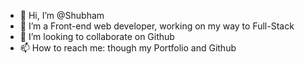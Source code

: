 - 👋 Hi, I’m @Shubham
- 🌱 I’m a Front-end web developer, working on my way to Full-Stack
- 💞️ I’m looking to collaborate on Github
- 📫 How to reach me: though my Portfolio and Github

<!---
DevBlogs404/DevBlogs404 is a ✨ special ✨ repository because its `README.md` (this file) appears on your GitHub profile.
You can click the Preview link to take a look at your changes.
--->
